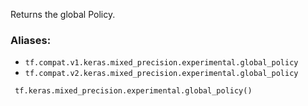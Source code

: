 Returns the global Policy.
### Aliases:
- `tf.compat.v1.keras.mixed_precision.experimental.global_policy`
- `tf.compat.v2.keras.mixed_precision.experimental.global_policy`

```
 tf.keras.mixed_precision.experimental.global_policy()
```
